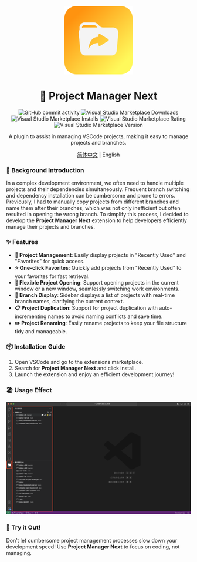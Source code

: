 <div align="center">

<img src="https://raw.githubusercontent.com/Dolov/vscode-project-manager/d92f35932d87b5692867752a4563fcb7f576123c/icon.svg" width="186" />

# 🌟 Project Manager Next

![GitHub commit activity](https://img.shields.io/github/commit-activity/y/dolov/vscode-project-manager)
![Visual Studio Marketplace Downloads](https://img.shields.io/visual-studio-marketplace/d/dolov.Project-manager-next)
![Visual Studio Marketplace Installs](https://img.shields.io/visual-studio-marketplace/i/dolov.Project-manager-next)
![Visual Studio Marketplace Rating](https://img.shields.io/visual-studio-marketplace/r/dolov.Project-manager-next)
![Visual Studio Marketplace Version](https://img.shields.io/visual-studio-marketplace/v/dolov.Project-manager-next)

</div>

<div align="center">

A plugin to assist in managing VSCode projects, making it easy to manage projects and branches.

[简体中文](./README.md) | English

</div>

### 🚀 Background Introduction

In a complex development environment, we often need to handle multiple projects and their dependencies simultaneously. Frequent branch switching and dependency installation can be cumbersome and prone to errors. Previously, I had to manually copy projects from different branches and name them after their branches, which was not only inefficient but often resulted in opening the wrong branch. To simplify this process, I decided to develop the **Project Manager Next** extension to help developers efficiently manage their projects and branches.

### ✨ Features

- **📂 Project Management**: Easily display projects in "Recently Used" and "Favorites" for quick access.
- **⭐ One-click Favorites**: Quickly add projects from "Recently Used" to your favorites for fast retrieval.
- **🔄 Flexible Project Opening**: Support opening projects in the current window or a new window, seamlessly switching work environments.
- **🌿 Branch Display**: Sidebar displays a list of projects with real-time branch names, clarifying the current context.
- **📋 Project Duplication**: Support for project duplication with auto-incrementing names to avoid naming conflicts and save time.
- **✏️ Project Renaming**: Easily rename projects to keep your file structure tidy and manageable.

### 📦 Installation Guide

1. Open VSCode and go to the extensions marketplace.
2. Search for **Project Manager Next** and click install.
3. Launch the extension and enjoy an efficient development journey!

### 🏖️ Usage Effect

![img](https://github.com/Dolov/vscode-project-manager/blob/dev/screenshot/WechatIMG41.jpg?raw=true)

### 🎉 Try it Out!

Don’t let cumbersome project management processes slow down your development speed! Use **Project Manager Next** to focus on coding, not managing.
